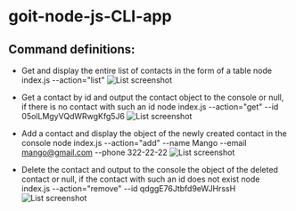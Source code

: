 # goit-node-js-CLI-app

## Command definitions:

- Get and display the entire list of contacts in the form of a table
  node index.js --action="list"
  ![List screenshot](https://d3dehtdmp2rwcw.cloudfront.net/ms_586519/NqxtEUSiPHwVXzfROoa2jdquQCFFQl/README.md%2B-%2BCLI-app%2B-%2BVisual%2BStudio%2BCode%2B2023-06-1.png?Expires=1687129200&Signature=SMoMTflAgNkO3hnpD2Vvf81OJyLGvOcrq~chQtFAC7lh4xRTpbRQ8UKR65XxCOKO9ItGI~Ne~fvBOvLnHLBvkVchcNTN29fQyYZKGwMagAcWnyz1p9o6YFArO2u~gSVtpWrS7zZrG8ed79MpoPpY~MZM3-d1OchL1QaOEezyGG4JdRW~vnn6WTxq1Q5fXjj39qatNZmMK0WjkKx99WOrvHhBI4zGcK7YozIk4drHuvS0cclVm2hKR3Tx~ves0-6HdTLx0D7VHms9EKHwy4nQJCQ5uGXwgYr9~l6yXvZ6YevUSOOz4rVBi1Qnxush8EJB311H71p-tFWHbLOQnpAvrw__&Key-Pair-Id=APKAJBCGYQYURKHBGCOA)

- Get a contact by id and output the contact object to the console or null, if there is no contact with such an id
  node index.js --action="get" --id 05olLMgyVQdWRwgKfg5J6
  ![List screenshot](https://monosnap.com/file/Q9BaPuy5ZB9M42XP6mnKeBMieZDRln)

- Add a contact and display the object of the newly created contact in the console
  node index.js --action="add" --name Mango --email mango@gmail.com --phone 322-22-22
  ![List screenshot](https://monosnap.com/file/pS1QZZ9qOgQkFYkxSazbVRlsF1ge09)

- Delete the contact and output to the console the object of the deleted contact or null, if the contact with such an id does not exist
  node index.js --action="remove" --id qdggE76Jtbfd9eWJHrssH
  ![List screenshot](https://monosnap.com/file/Uh1fgrVZFjBLWzlVmNy79RZYdi8b6Y)
